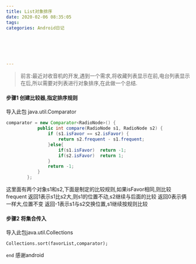 ```yaml
---
title: List对象排序
date: 2020-02-06 08:35:05
tags: 
categories: Android日记






---
```




>前言:最近对收音机的开发,遇到一个需求,将收藏列表显示在前,电台列表显示在后,所以需要对列表进行对象排序,在此做一个总结.
#### 步骤1 创建比较器,指定排序规则
导入此包 java.util.Comparator
```java
comparator = new Comparator<RadioNode>() {
			public int compare(RadioNode s1, RadioNode s2) {
				if (s1.isFavor == s2.isFavor) {
					return s2.frequent - s1.frequent;
				}else{
					if(s1.isFavor)	return -1;
					if(s2.isFavor)	return 1;
				}
				return -1;
			}
		};
```
这里面有两个对象s1和s2,下面是制定的比较规则,如果isFavor相同,则比较frequent
返回1表示s1比s2大,则s1的位置不动,s2继续与后面的比较
返回0表示俩一样大,位置不变
返回-1表示s1与s2交换位置,s1继续按规则比较
#### 步骤2 将集合传入
导入此包java.util.Collections

    Collections.sort(favorList,comparator);
`end`
感谢android

